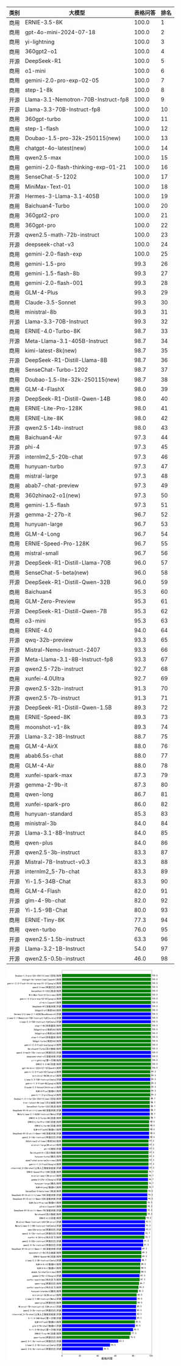 
| 类别 | 大模型                         | 表格问答 | 排名 |
|-----|------------------------------|---------|----|
|商用|ERNIE-3.5-8K|100.0|1|
|商用|gpt-4o-mini-2024-07-18|100.0|2|
|商用|yi-lightning|100.0|3|
|商用|360gpt2-o1|100.0|4|
|开源|DeepSeek-R1|100.0|5|
|商用|o1-mini|100.0|6|
|商用|gemini-2.0-pro-exp-02-05|100.0|7|
|商用|step-1-8k|100.0|8|
|开源|Llama-3.1-Nemotron-70B-Instruct-fp8|100.0|9|
|开源|Llama-3.3-70B-Instruct-fp8|100.0|10|
|商用|360gpt-turbo|100.0|11|
|商用|step-1-flash|100.0|12|
|商用|Doubao-1.5-pro-32k-250115(new)|100.0|13|
|商用|chatgpt-4o-latest(new)|100.0|14|
|商用|qwen2.5-max|100.0|15|
|商用|gemini-2.0-flash-thinking-exp-01-21|100.0|16|
|商用|SenseChat-5-1202|100.0|17|
|商用|MiniMax-Text-01|100.0|18|
|开源|Hermes-3-Llama-3.1-405B|100.0|19|
|商用|Baichuan4-Turbo|100.0|20|
|商用|360gpt2-pro|100.0|21|
|商用|360gpt-pro|100.0|22|
|开源|qwen2.5-math-72b-instruct|100.0|23|
|开源|deepseek-chat-v3|100.0|24|
|商用|gemini-2.0-flash-exp|100.0|25|
|商用|gemini-1.5-pro|99.3|26|
|商用|gemini-1.5-flash-8b|99.3|27|
|商用|gemini-2.0-flash-001|99.3|28|
|商用|GLM-4-Plus|99.3|29|
|商用|Claude-3.5-Sonnet|99.3|30|
|商用|ministral-8b|99.3|31|
|开源|Llama-3.3-70B-Instruct|99.3|32|
|商用|ERNIE-4.0-Turbo-8K|98.7|33|
|开源|Meta-Llama-3.1-405B-Instruct|98.7|34|
|商用|kimi-latest-8k(new)|98.7|35|
|开源|DeepSeek-R1-Distill-Llama-8B|98.7|36|
|商用|SenseChat-Turbo-1202|98.7|37|
|商用|Doubao-1.5-lite-32k-250115(new)|98.7|38|
|商用|GLM-4-FlashX|98.0|39|
|开源|DeepSeek-R1-Distill-Qwen-14B|98.0|40|
|商用|ERNIE-Lite-Pro-128K|98.0|41|
|商用|ERNIE-Lite-8K|98.0|42|
|开源|qwen2.5-14b-instruct|98.0|43|
|商用|Baichuan4-Air|97.3|44|
|开源|phi-4|97.3|45|
|开源|internlm2_5-20b-chat|97.3|46|
|商用|hunyuan-turbo|97.3|47|
|商用|mistral-large|97.3|48|
|商用|abab7-chat-preview|97.3|49|
|商用|360zhinao2-o1(new)|97.3|50|
|商用|gemini-1.5-flash|97.3|51|
|开源|gemma-2-27b-it|96.7|52|
|商用|hunyuan-large|96.7|53|
|商用|GLM-4-Long|96.7|54|
|商用|ERNIE-Speed-Pro-128K|96.7|55|
|商用|mistral-small|96.7|56|
|开源|DeepSeek-R1-Distill-Llama-70B|96.0|57|
|商用|SenseChat-5-beta(new)|96.0|58|
|开源|DeepSeek-R1-Distill-Qwen-32B|96.0|59|
|商用|Baichuan4|95.3|60|
|商用|GLM-Zero-Preview|95.3|61|
|开源|DeepSeek-R1-Distill-Qwen-7B|95.3|62|
|商用|o3-mini|95.3|63|
|商用|ERNIE-4.0|94.0|64|
|开源|qwq-32b-preview|93.3|65|
|开源|Mistral-Nemo-Instruct-2407|93.3|66|
|开源|Meta-Llama-3.1-8B-Instruct-fp8|93.3|67|
|开源|qwen2.5-72b-instruct|92.7|68|
|商用|xunfei-4.0Ultra|92.7|69|
|开源|qwen2.5-32b-instruct|91.3|70|
|开源|qwen2.5-7b-instruct|91.3|71|
|开源|DeepSeek-R1-Distill-Qwen-1.5B|89.3|72|
|商用|ERNIE-Speed-8K|89.3|73|
|商用|moonshot-v1-8k|89.3|74|
|开源|Llama-3.2-3B-Instruct|88.7|75|
|商用|GLM-4-AirX|88.0|76|
|商用|abab6.5s-chat|88.0|77|
|商用|GLM-4-Air|88.0|78|
|商用|xunfei-spark-max|87.3|79|
|开源|gemma-2-9b-it|87.3|80|
|商用|qwen-long|86.7|81|
|商用|xunfei-spark-pro|86.0|82|
|商用|hunyuan-standard|85.3|83|
|商用|ministral-3b|84.0|84|
|开源|Llama-3.1-8B-Instruct|84.0|85|
|商用|qwen-plus|84.0|86|
|开源|qwen2.5-3b-instruct|83.3|87|
|开源|Mistral-7B-Instruct-v0.3|83.3|88|
|开源|internlm2_5-7b-chat|83.3|89|
|开源|Yi-1.5-34B-Chat|83.3|90|
|商用|GLM-4-Flash|82.0|91|
|开源|glm-4-9b-chat|82.0|92|
|开源|Yi-1.5-9B-Chat|80.0|93|
|商用|ERNIE-Tiny-8K|77.3|94|
|商用|qwen-turbo|76.0|95|
|开源|qwen2.5-1.5b-instruct|63.3|96|
|开源|Llama-3.2-1B-Instruct|54.0|97|
|开源|qwen2.5-0.5b-instruct|46.0|98|


![lin](../pic/tableQA.png)
